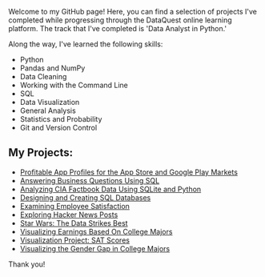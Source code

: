 Welcome to my GitHub page! Here, you can find a selection of projects I've completed while progressing through the DataQuest online learning platform. The track that I've completed is 'Data Analyst in Python.'

Along the way, I've learned the following skills:
 - Python
 - Pandas and NumPy
 - Data Cleaning
 - Working with the Command Line
 - SQL
 - Data Visualization
 - General Analysis
 - Statistics and Probability
 - Git and Version Control
 
## My Projects:
 - [Profitable App Profiles for the App Store and Google Play Markets](https://github.com/christianhubbard/Portfolio/blob/master/APP%20STORE%20PROJECT.ipynb)
 - [Answering Business Questions Using SQL](https://github.com/christianhubbard/Portfolio/blob/master/Answer%20business%20Questions%20using%20SQL.ipynb)
 - [Analyzing CIA Factbook Data Using SQLite and Python](https://github.com/christianhubbard/Portfolio/blob/master/CIA%20Factbook%20DATA.ipynb)
 - [Designing and Creating SQL Databases](https://github.com/christianhubbard/Portfolio/blob/master/Designing%20and%20Creating%20SQL%20Databases.ipynb)
 - [Examining Employee Satisfaction](https://github.com/christianhubbard/Portfolio/blob/master/Employee%20Exit%20Survey.ipynb)
 - [Exploring Hacker News Posts](https://github.com/christianhubbard/Portfolio/blob/master/HN%20PROJECT.ipynb)
 - [Star Wars: The Data Strikes Best](https://github.com/christianhubbard/Portfolio/blob/master/Star%20Wars%20Survey.ipynb)
 - [Visualizing Earnings Based On College Majors](https://github.com/christianhubbard/Portfolio/blob/master/Visualization%20Project%20-%20College%20Majors.ipynb)
 - [Visualization Project: SAT Scores](https://github.com/christianhubbard/Portfolio/blob/master/Visualization%20Project%20-%20SAT%20Scores.ipynb)
 - [Visualizing the Gender Gap in College Majors](https://github.com/christianhubbard/Portfolio/blob/master/Visualizing%20The%20Gender%20Gap%20In%20College%20Degrees.ipynb)
 
Thank you!
